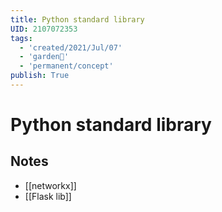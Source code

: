 ```yaml
---
title: Python standard library
UID: 2107072353
tags:
  - 'created/2021/Jul/07'
  - 'garden🏡'
  - 'permanent/concept'
publish: True
---
```

# Python standard library

## Notes
- [[networkx]]
- [[Flask lib]]